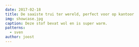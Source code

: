 ```yaml
---
date: 2017-02-18
title: De saaiste trui ter wereld, perfect voor op kantoor
img: showcase.jpg
caption: Deze stof bevat wol en is super warm.
patterns:
  - sven
author: joost
---
```


